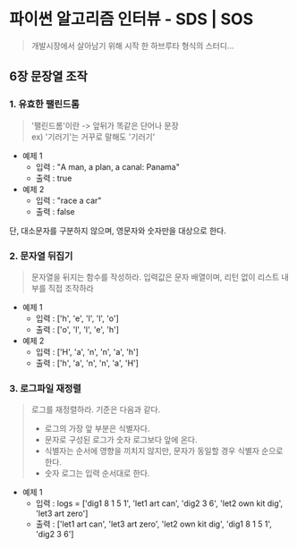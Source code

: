 # 파이썬 알고리즘 인터뷰 - SDS | SOS
> 개발시장에서 살아남기 위해 시작 한 하브루타 형식의 스터디...
## 6장 문장열 조작
### 1. 유효한 팰린드롬
> '팰린드롬'이란 -> 앞뒤가 똑같은 단어나 문장 <br />
>  ex) '기러기'는 거꾸로 말해도 '기러기' <br />
- 예제 1
  - 입력 : "A man, a plan, a canal: Panama"
  - 출력 : true
- 예제 2
  - 입력 : "race a car"
  - 출력 : false <br />

단, 대소문자를 구분하지 않으며, 영문자와 숫자만을 대상으로 한다.

### 2. 문자열 뒤집기
> 문자열을 뒤지는 함수를 작성하라. 입력값은 문자 배열이며, 리턴 없이 리스트 내부를 직접 조작하라
- 예제 1
  - 입력 : ['h', 'e', 'l', 'l', 'o']
  - 출력 : ['o', 'l', 'l', 'e', 'h']
- 예제 2
  - 입력 : ['H', 'a', 'n', 'n', 'a', 'h']
  - 출력 : ['h', 'a', 'n', 'n', 'a', 'H']

### 3. 로그파일 재정렬
> 로그를 재정렬하라. 기준은 다음과 같다.
> - 로그의 가장 앞 부분은 식별자다.
> - 문자로 구성된 로그가 숫자 로그보다 앞에 온다.
> - 식별자는 순서에 영향을 끼치지 않지만, 문자가 동일할 경우 식별자 순으로 한다.
> - 숫자 로그는 입력 순서대로 한다.
- 예제 1
  - 입력 : logs = ['dig1 8 1 5 1', 'let1 art can', 'dig2 3 6', 'let2 own kit dig', 'let3 art zero']
  - 출력 : ['let1 art can', 'let3 art zero', 'let2 own kit dig', 'dig1 8 1 5 1', 'dig2 3 6']